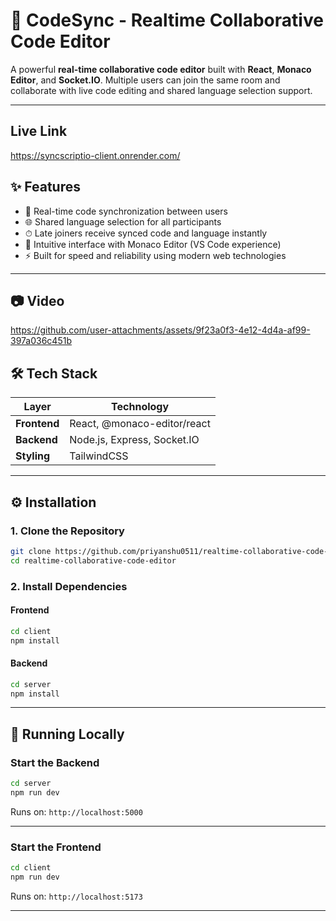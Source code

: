 # 🚀 CodeSync - Realtime Collaborative Code Editor

A powerful **real-time collaborative code editor** built with **React**, **Monaco Editor**, and **Socket.IO**. Multiple users can join the same room and collaborate with live code editing and shared language selection support.

---
## Live Link
https://syncscriptio-client.onrender.com/

## ✨ Features

- 🔄 Real-time code synchronization between users  
- 🌐 Shared language selection for all participants  
- ⏱ Late joiners receive synced code and language instantly  
- 🧠 Intuitive interface with Monaco Editor (VS Code experience)  
- ⚡ Built for speed and reliability using modern web technologies  

---

## 📷 Video

https://github.com/user-attachments/assets/9f23a0f3-4e12-4d4a-af99-397a036c451b



## 🛠 Tech Stack

| Layer       | Technology                |
|-------------|---------------------------|
| **Frontend**| React, @monaco-editor/react |
| **Backend** | Node.js, Express, Socket.IO |
| **Styling** | TailwindCSS               |

---

## ⚙️ Installation

### 1. Clone the Repository

```bash
git clone https://github.com/priyanshu0511/realtime-collaborative-code-editor.git
cd realtime-collaborative-code-editor
```

### 2. Install Dependencies

#### Frontend

```bash
cd client
npm install
```

#### Backend

```bash
cd server
npm install
```

---

## 🚀 Running Locally

### Start the Backend

```bash
cd server
npm run dev
```

Runs on: `http://localhost:5000`

---

### Start the Frontend

```bash
cd client
npm run dev
```

Runs on: `http://localhost:5173`

---
